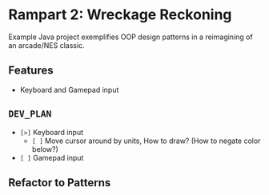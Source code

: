 # Rampart 2: Wreckage Reckoning
Example Java project exemplifies OOP design patterns in a reimagining of an arcade/NES classic.
## Features
* Keyboard and Gamepad input
## `DEV_PLAN`
* `[>]` Keyboard input
    - `[ ]` Move cursor around by units, How to draw? (How to negate color below?)
* `[ ]` Gamepad input
## Refactor to Patterns